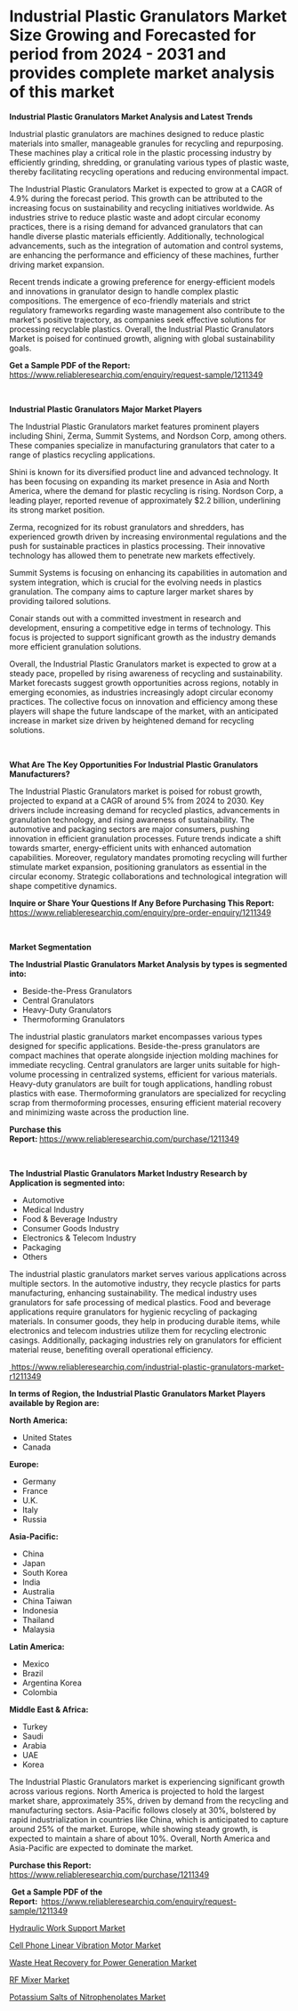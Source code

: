 <p><h1>Industrial Plastic Granulators Market Size Growing and Forecasted for period from 2024 - 2031 and provides complete market analysis of this market</h1></p><p><strong>Industrial Plastic Granulators Market Analysis and Latest Trends</strong></p>
<p><p>Industrial plastic granulators are machines designed to reduce plastic materials into smaller, manageable granules for recycling and repurposing. These machines play a critical role in the plastic processing industry by efficiently grinding, shredding, or granulating various types of plastic waste, thereby facilitating recycling operations and reducing environmental impact.</p><p>The Industrial Plastic Granulators Market is expected to grow at a CAGR of 4.9% during the forecast period. This growth can be attributed to the increasing focus on sustainability and recycling initiatives worldwide. As industries strive to reduce plastic waste and adopt circular economy practices, there is a rising demand for advanced granulators that can handle diverse plastic materials efficiently. Additionally, technological advancements, such as the integration of automation and control systems, are enhancing the performance and efficiency of these machines, further driving market expansion.</p><p>Recent trends indicate a growing preference for energy-efficient models and innovations in granulator design to handle complex plastic compositions. The emergence of eco-friendly materials and strict regulatory frameworks regarding waste management also contribute to the market's positive trajectory, as companies seek effective solutions for processing recyclable plastics. Overall, the Industrial Plastic Granulators Market is poised for continued growth, aligning with global sustainability goals.</p></p>
<p><strong>Get a Sample PDF of the Report:&nbsp;</strong> <a href="https://www.reliableresearchiq.com/enquiry/request-sample/1211349?utm_campaign=1136&utm_medium=2&utm_source=Github&utm_content=ia&utm_term=13102024&utm_id=industrial-plastic-granulators">https://www.reliableresearchiq.com/enquiry/request-sample/1211349</a></p>
<p>&nbsp;</p>
<p><strong>Industrial Plastic Granulators Major Market Players</strong></p>
<p><p>The Industrial Plastic Granulators market features prominent players including Shini, Zerma, Summit Systems, and Nordson Corp, among others. These companies specialize in manufacturing granulators that cater to a range of plastics recycling applications.</p><p>Shini is known for its diversified product line and advanced technology. It has been focusing on expanding its market presence in Asia and North America, where the demand for plastic recycling is rising. Nordson Corp, a leading player, reported revenue of approximately $2.2 billion, underlining its strong market position.</p><p>Zerma, recognized for its robust granulators and shredders, has experienced growth driven by increasing environmental regulations and the push for sustainable practices in plastics processing. Their innovative technology has allowed them to penetrate new markets effectively.</p><p>Summit Systems is focusing on enhancing its capabilities in automation and system integration, which is crucial for the evolving needs in plastics granulation. The company aims to capture larger market shares by providing tailored solutions.</p><p>Conair stands out with a committed investment in research and development, ensuring a competitive edge in terms of technology. This focus is projected to support significant growth as the industry demands more efficient granulation solutions.</p><p>Overall, the Industrial Plastic Granulators market is expected to grow at a steady pace, propelled by rising awareness of recycling and sustainability. Market forecasts suggest growth opportunities across regions, notably in emerging economies, as industries increasingly adopt circular economy practices. The collective focus on innovation and efficiency among these players will shape the future landscape of the market, with an anticipated increase in market size driven by heightened demand for recycling solutions.</p></p>
<p>&nbsp;</p>
<p><strong>What Are The Key Opportunities For Industrial Plastic Granulators Manufacturers?</strong></p>
<p><p>The Industrial Plastic Granulators market is poised for robust growth, projected to expand at a CAGR of around 5% from 2024 to 2030. Key drivers include increasing demand for recycled plastics, advancements in granulation technology, and rising awareness of sustainability. The automotive and packaging sectors are major consumers, pushing innovation in efficient granulation processes. Future trends indicate a shift towards smarter, energy-efficient units with enhanced automation capabilities. Moreover, regulatory mandates promoting recycling will further stimulate market expansion, positioning granulators as essential in the circular economy. Strategic collaborations and technological integration will shape competitive dynamics.</p></p>
<p><strong>Inquire or Share Your Questions If Any Before Purchasing This Report:</strong> <a href="https://www.reliableresearchiq.com/enquiry/pre-order-enquiry/1211349?utm_campaign=1136&utm_medium=2&utm_source=Github&utm_content=ia&utm_term=13102024&utm_id=industrial-plastic-granulators">https://www.reliableresearchiq.com/enquiry/pre-order-enquiry/1211349</a></p>
<p>&nbsp;</p>
<p><strong>Market Segmentation</strong></p>
<p><strong>The Industrial Plastic Granulators Market Analysis by types is segmented into:</strong></p>
<p><ul><li>Beside-the-Press Granulators</li><li>Central Granulators</li><li>Heavy-Duty Granulators</li><li>Thermoforming Granulators</li></ul></p>
<p><p>The industrial plastic granulators market encompasses various types designed for specific applications. Beside-the-press granulators are compact machines that operate alongside injection molding machines for immediate recycling. Central granulators are larger units suitable for high-volume processing in centralized systems, efficient for various materials. Heavy-duty granulators are built for tough applications, handling robust plastics with ease. Thermoforming granulators are specialized for recycling scrap from thermoforming processes, ensuring efficient material recovery and minimizing waste across the production line.</p></p>
<p><strong>Purchase this Report:&nbsp;</strong><a href="https://www.reliableresearchiq.com/purchase/1211349?utm_campaign=1136&utm_medium=2&utm_source=Github&utm_content=ia&utm_term=13102024&utm_id=industrial-plastic-granulators">https://www.reliableresearchiq.com/purchase/1211349</a></p>
<p>&nbsp;</p>
<p><strong>The Industrial Plastic Granulators Market Industry Research by Application is segmented into:</strong></p>
<p><ul><li>Automotive</li><li>Medical Industry</li><li>Food & Beverage Industry</li><li>Consumer Goods Industry</li><li>Electronics & Telecom Industry</li><li>Packaging</li><li>Others</li></ul></p>
<p><p>The industrial plastic granulators market serves various applications across multiple sectors. In the automotive industry, they recycle plastics for parts manufacturing, enhancing sustainability. The medical industry uses granulators for safe processing of medical plastics. Food and beverage applications require granulators for hygienic recycling of packaging materials. In consumer goods, they help in producing durable items, while electronics and telecom industries utilize them for recycling electronic casings. Additionally, packaging industries rely on granulators for efficient material reuse, benefiting overall operational efficiency.</p></p>
<p><a href="https://www.reliableresearchiq.com/industrial-plastic-granulators-market-r1211349?utm_campaign=1136&utm_medium=2&utm_source=Github&utm_content=ia&utm_term=13102024&utm_id=industrial-plastic-granulators">&nbsp;https://www.reliableresearchiq.com/industrial-plastic-granulators-market-r1211349</a></p>
<p><strong>In terms of Region, the Industrial Plastic Granulators Market Players available by Region are:</strong></p>
<p>
    <p> <strong> North America: </strong>
        <ul>
            <li>United States</li>
            <li>Canada</li>
        </ul>
        </p> 
    <p> <strong> Europe: </strong>
        <ul>
            <li>Germany</li>
            <li>France</li>
            <li>U.K.</li>
            <li>Italy</li>
            <li>Russia</li>
        </ul>
        </p> 
    <p> <strong> Asia-Pacific: </strong>
        <ul>
            <li>China</li>
            <li>Japan</li>
            <li>South Korea</li>
            <li>India</li>
            <li>Australia</li>
            <li>China Taiwan</li>
            <li>Indonesia</li>
            <li>Thailand</li>
            <li>Malaysia</li>
        </ul>
        </p> 
    <p> <strong> Latin America: </strong>
        <ul>
            <li>Mexico</li>
            <li>Brazil</li>
            <li>Argentina Korea</li>
            <li>Colombia</li>
        </ul>
        </p> 
    <p> <strong> Middle East & Africa: </strong>
        <ul>
            <li>Turkey</li>
            <li>Saudi</li>
            <li>Arabia</li>
            <li>UAE</li>
            <li>Korea</li>
        </ul>
    </p>
    </p>
<p><p>The Industrial Plastic Granulators market is experiencing significant growth across various regions. North America is projected to hold the largest market share, approximately 35%, driven by demand from the recycling and manufacturing sectors. Asia-Pacific follows closely at 30%, bolstered by rapid industrialization in countries like China, which is anticipated to capture around 25% of the market. Europe, while showing steady growth, is expected to maintain a share of about 10%. Overall, North America and Asia-Pacific are expected to dominate the market.</p></p>
<p><strong>Purchase this Report: </strong><a href="https://www.reliableresearchiq.com/purchase/1211349?utm_campaign=1136&utm_medium=2&utm_source=Github&utm_content=ia&utm_term=13102024&utm_id=industrial-plastic-granulators">https://www.reliableresearchiq.com/purchase/1211349</a></p>
<p>&nbsp;<strong>Get a Sample PDF of the Report:&nbsp;&nbsp;</strong><a href="https://www.reliableresearchiq.com/enquiry/request-sample/1211349?utm_campaign=1136&utm_medium=2&utm_source=Github&utm_content=ia&utm_term=13102024&utm_id=industrial-plastic-granulators">https://www.reliableresearchiq.com/enquiry/request-sample/1211349</a></p>
<p><strong></strong></p>
<p><p><a href="https://issuu.com/reportprime-2/docs/hydraulic-work-support-market-size-_d9bdbbfe0ca86e?utm_campaign=1136&utm_medium=2&utm_source=Github&utm_content=ia&utm_term=13102024&utm_id=industrial-plastic-granulators">Hydraulic Work Support Market</a></p><p><a href="https://www.linkedin.com/pulse/cell-phone-linear-vibration-motor-market-segmentation-in-depth-cuj1f?utm_campaign=1136&utm_medium=2&utm_source=Github&utm_content=ia&utm_term=13102024&utm_id=industrial-plastic-granulators">Cell Phone Linear Vibration Motor Market</a></p><p><a href="https://github.com/tewellnudorennk/Market-Research-Report-List-1/blob/main/waste-heat-recovery-for-power-generation-market.md?utm_campaign=1136&utm_medium=2&utm_source=Github&utm_content=ia&utm_term=13102024&utm_id=industrial-plastic-granulators">Waste Heat Recovery for Power Generation Market</a></p><p><a href="https://issuu.com/reportprime-2/docs/rf-mixer-market-size-2030.pptx_6cea7d53f3fb72?utm_campaign=1136&utm_medium=2&utm_source=Github&utm_content=ia&utm_term=13102024&utm_id=industrial-plastic-granulators">RF Mixer Market</a></p><p><a href="https://github.com/lavenaz9fufin/Market-Research-Report-List-1/blob/main/potassium-salts-of-nitrophenolates-market.md?utm_campaign=1136&utm_medium=2&utm_source=Github&utm_content=ia&utm_term=13102024&utm_id=industrial-plastic-granulators">Potassium Salts of Nitrophenolates Market</a></p></p>